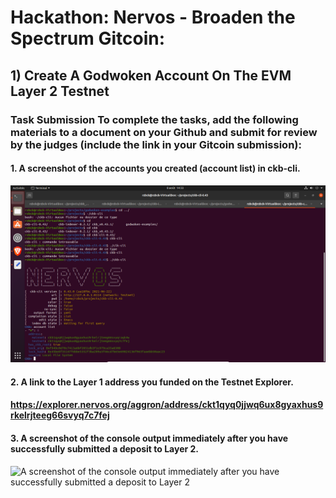 # Hackathon: Nervos - Broaden the Spectrum Gitcoin: 

## 1) Create A Godwoken Account On The EVM Layer 2 Testnet

### Task Submission To complete the tasks, add the following materials to a document on your Github and submit for review by the judges (include the link in your Gitcoin submission):

#### 1. A screenshot of the accounts you created (account list) in ckb-cli. 
![A screenshot of the accounts you created (account list) in ckb-cli](https://github.com/Rzbck/Rzbck-Nervos/blob/main/1-%20Create%20A%20Godwoken%20Account%20On%20The%20EVM%20Layer%202%20Testnet/img/A%20screenshot%20of%20the%20accounts%20you%20created%20(account%20list)%20in%20ckb-cli..PNG?raw=true)

#### 2. A link to the Layer 1 address you funded on the Testnet Explorer. 
#### https://explorer.nervos.org/aggron/address/ckt1qyq0jjwq6ux8gyaxhus9rkelrjteeg66svyq7c7fej 

#### 3. A screenshot of the console output immediately after you have successfully submitted a deposit to Layer 2.
![A screenshot of the console output immediately after you have successfully submitted a deposit to Layer 2]()

